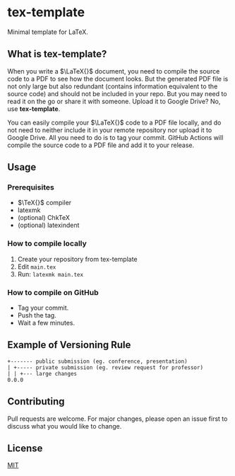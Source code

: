 # tex-template

Minimal template for LaTeX.

## What is tex-template?

When you write a $\LaTeX{}$ document,
you need to compile the source code to a PDF to see how the document looks.
But the generated PDF file is not only large but also redundant
(contains information equivalent to the source code)
and should not be included in your repo.
But you may need to read it on the go or share it with someone.
Upload it to Google Drive?
No, use **tex-template**.

You can easily compile your $\LaTeX{}$ code to a PDF file locally,
and do not need to neither include it in your remote repository
nor upload it to Google Drive.
All you need to do is to tag your commit.
GitHub Actions will compile the source code to a PDF file
and add it to your release.

## Usage

### Prerequisites

* $\TeX{}$ compiler
* latexmk
* (optional) ChkTeX
* (optional) latexindent

### How to compile locally

1. Create your repository from tex-template
1. Edit `main.tex`
1. Run: `latexmk main.tex`

### How to compile on GitHub

- Tag your commit.
- Push the tag.
- Wait a few minutes.

## Example of Versioning Rule

```
+------- public submission (eg. conference, presentation)
| +----- private submission (eg. review request for professor)
| | +--- large changes
0.0.0
```

## Contributing

Pull requests are welcome.
For major changes,
please open an issue first to discuss what you would like to change.

## License

[MIT](/LICENSE)

